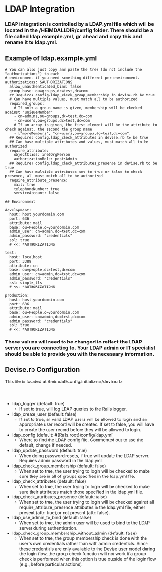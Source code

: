 # LDAP Integration

### LDAP integration is controlled by a LDAP.yml file which will be located in the /HEIMDALLDIR/config folder. There should be a file called ldap.example.yml, go ahead and copy this and rename it to ldap.yml.

## Example of ldap.example.yml

```
# You can also just copy and paste the tree (do not include the "authorizations") to each
# environment if you need something different per environment.
authorizations: &AUTHORIZATIONS
  allow_unauthenticated_bind: false
  group_base: ou=groups,dc=test,dc=com
  ## Requires config.ldap_check_group_membership in devise.rb be true
  # Can have multiple values, must match all to be authorized
  required_groups:
    # If only a group name is given, membership will be checked against "uniqueMember"
    - cn=admins,ou=groups,dc=test,dc=com
    - cn=users,ou=groups,dc=test,dc=com
    # If an array is given, the first element will be the attribute to check against, the second the group name
    - ["moreMembers", "cn=users,ou=groups,dc=test,dc=com"]
  ## Requires config.ldap_check_attributes in devise.rb to be true
  ## Can have multiple attributes and values, must match all to be authorized
  require_attribute:
    objectClass: inetOrgPerson
    authorizationRole: postsAdmin
  ## Requires config.ldap_check_attributes_presence in devise.rb to be true
  ## Can have multiple attributes set to true or false to check presence, all must match all to be authorized
  require_attribute_presence:
    mail: true
    telephoneNumber: true
    serviceAccount: false

## Environment

development:
  host: host.yourdomain.com
  port: 636
  attribute: mail
  base: ou=People,o=yourdomain.com
  admin_user: cn=admin,dc=test,dc=com
  admin_password: "credentials"
  ssl: true
  # <<: *AUTHORIZATIONS

test:
  host: localhost
  port: 3389
  attribute: cn
  base: ou=people,dc=test,dc=com
  admin_user: cn=admin,dc=test,dc=com
  admin_password: "credentials"
  ssl: simple_tls
  # <<: *AUTHORIZATIONS

production:
  host: host.yourdomain.com
  port: 636
  attribute: mail
  base: ou=People,o=yourdomain.com
  admin_user: cn=admin,dc=test,dc=com
  admin_password: "credentials"
  ssl: true
  # <<: *AUTHORIZATIONS
```

### These values will need to be changed to reflect the LDAP server you are connecting to. Your LDAP admin or IT specialist should be able to provide you with the necessary information.

## Devise.rb Configuration

This file is located at /heimdall/config/initializers/devise.rb

```



```

* ldap_logger (default: true)
  * If set to true, will log LDAP queries to the Rails logger.
* ldap_create_user (default: false)
  * If set to true, all valid LDAP users will be allowed to login and an appropriate user record will be created. If set to false, you will have to create the user record before they will be allowed to login.
* ldap_config (default: #{Rails.root}/config/ldap.yml)
  * Where to find the LDAP config file. Commented out to use the default, change if needed.
* ldap_update_password (default: true)
  * When doing password resets, if true will update the LDAP server. Requires admin password in the ldap.yml
* ldap_check_group_membership (default: false)
  * When set to true, the user trying to login will be checked to make sure they are in all of groups specified in the ldap.yml file.
* ldap_check_attributes (default: false)
  * When set to true, the user trying to login will be checked to make sure their attributes match those specified in the ldap.yml file.
* ldap_check_attributes_presence (default: false)
  * When set to true, the user trying to login will be checked against all require_attribute_presence attributes in the ldap.yml file, either present (attr: true),or not present (attr: false).
* ldap_use_admin_to_bind (default: false)
  * When set to true, the admin user will be used to bind to the LDAP server during authentication.
* ldap_check_group_membership_without_admin (default: false)
  * When set to true, the group membership check is done with the user's own credentials rather than with admin credentials. Since these credentials are only available to the Devise user model during the login flow, the group check function will not work if a group check is performed when this option is true outside of the login flow (e.g., before particular actions).

